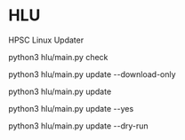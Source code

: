 # HLU
HPSC Linux Updater


python3 hlu/main.py check

python3 hlu/main.py update --download-only

python3 hlu/main.py update

python3 hlu/main.py update --yes

python3 hlu/main.py update --dry-run
